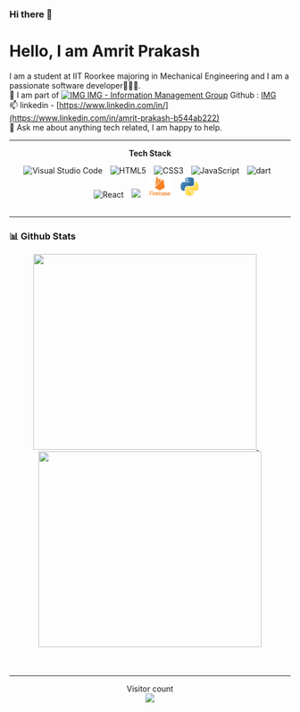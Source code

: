 ### Hi there 👋
# Hello, I am Amrit Prakash
I am a student at IIT Roorkee majoring in Mechanical Engineering and I am a passionate software developer👩🏾‍💻.<br> 
👯 I am part of <a href="https://channeli.in/maintainer_site/"><img src="https://avatars.githubusercontent.com/u/1070632?s=200&v=4" height="25px" alt="IMG"> IMG - Information Management Group</a> Github : [IMG](https://github.com/IMGIITRoork) <br>
📫 linkedin - [https://www.linkedin.com/in/](https://www.linkedin.com/in/amrit-prakash-b544ab222) <br>
💬 Ask me about anything tech related, I am happy to help.<br>

<hr>
<div align=center>
  <p><b> Tech Stack</b></p></div>
 <div align=center>
<img  alt="Visual Studio Code" width="40px" src="https://cdn.jsdelivr.net/gh/devicons/devicon/icons/vscode/vscode-original.svg" style="padding-right:10px;" />
<img  alt="HTML5" width="40px" src="https://cdn.jsdelivr.net/gh/devicons/devicon/icons/html5/html5-original.svg" style="padding-right:10px;" />
<img  alt="CSS3" width="40px" src="https://cdn.jsdelivr.net/gh/devicons/devicon/icons/css3/css3-original.svg" style="padding-right:10px;" />
<img  alt="JavaScript" width="40px" src="https://cdn.jsdelivr.net/gh/devicons/devicon/icons/javascript/javascript-original.svg" style="padding-right:10px;" />
<img  alt="dart" width="40px" style="padding-right:10px;" src="https://cdn.jsdelivr.net/gh/devicons/devicon/icons/dart/dart-original.svg"/>
<img  alt="React" width="40px" src="https://cdn.jsdelivr.net/gh/devicons/devicon/icons/react/react-original.svg" style="padding-right:10px;" />
<img  width="40px" src="https://cdn.jsdelivr.net/gh/devicons/devicon/icons/django/django-plain.svg" style="padding-right:10px;">
<img  width="40px" src="https://github.com/devicons/devicon/blob/master/icons/firebase/firebase-plain-wordmark.svg?raw=true" style="padding-right:10px;">
<img  width="40px" src="https://github.com/devicons/devicon/blob/master/icons/python/python-original.svg?raw=true" style="padding-right:10px;">
</div>
  <br>
<hr>

### 📊 Github Stats
 
 <div align=center >
<a href="https://github.com//solo-daemon">
   <img src="https://github-readme-stats.vercel.app/api?username=solo-daemon&show_icons=true&theme=dracula&border_color=79dafa&count_private=true" width=400 height=350>
</a>
&emsp;
 <img src="https://github-readme-stats.vercel.app/api/top-langs/?username=solo-daemon&layout=compact&theme=dracula&border_color=79dafa&count_private=true" width=400 height=350>
  </div>
 </div>
<br>
<br>
<hr>
<p align="center"> 
  Visitor count<br>
  <img src="https://profile-counter.glitch.me/solo-daemon/count.svg" />
</p>
<br>
<!--
**solo-daemon/solo-daemon** is a ✨ _special_ ✨ repository because its `README.md` (this file) appears on your GitHub profile.

Here are some ideas to get you started:

- 🔭 I’m currently working on ...
- 🌱 I’m currently learning ...
- 👯 I’m looking to collaborate on ...
- 🤔 I’m looking for help with ...
- 💬 Ask me about ...
- 📫 How to reach me: ...
- 😄 Pronouns: ...
- ⚡ Fun fact: ...
-->
